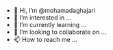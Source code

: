 - 👋 Hi, I’m @mohamadaghajari
- 👀 I’m interested in ...
- 🌱 I’m currently learning ...
- 💞️ I’m looking to collaborate on ...
- 📫 How to reach me ...

<!---
mohamadaghajari/mohamadaghajari is a ✨ special ✨ repository because its `README.md` (this file) appears on your GitHub profile.
You can click the Preview link to take a look at your changes.
--->
